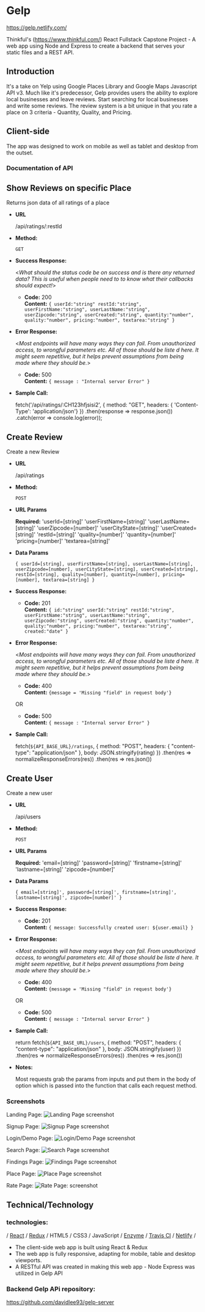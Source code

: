 # Gelp

https://gelp.netlify.com/

Thinkful's (https://www.thinkful.com/) React Fullstack Capstone Project - A web app using Node and Express to create a backend that serves your static files and a REST API.

## Introduction

It's a take on Yelp using Google Places Library and Google Maps Javascript API v3. Much like it's predecessor, Gelp provides users the ability to explore local businesses and leave reviews. Start searching for local businesses and write some reviews. The review system is a bit unique in that you rate a place on 3 criteria - Quantity, Quality, and Pricing.

## Client-side

The app was designed to work on mobile as well as tablet and desktop from the outset.

### Documentation of API

## **Show Reviews on specific Place**

Returns json data of all ratings of a place

* **URL**

  /api/ratings/:restId

* **Method:**

  `GET`

- **Success Response:**

  <_What should the status code be on success and is there any returned data? This is useful when people need to to know what their callbacks should expect!_>

  * **Code:** 200 <br />
    **Content:** `{ userId:"string" restId:"string", userFirstName:"string", userLastName:"string", userZipcode:"string", userCreated:"string", quantity:"number", quality:"number", pricing:"number", textarea:"string" }`

- **Error Response:**

  <_Most endpoints will have many ways they can fail. From unauthorized access, to wrongful parameters etc. All of those should be liste d here. It might seem repetitive, but it helps prevent assumptions from being made where they should be._>

  * **Code:** 500 <br />
    **Content:** `{ message : "Internal servor Error" }`

- **Sample Call:**

  fetch('/api/ratings/:CH123hfjsisi2', {
  method: "GET",
  headers: { 'Content-Type': 'application/json'}
  })
  .then(response => response.json())
  .catch(error => console.log(error));

## **Create Review**

Create a new Review

* **URL**

  /api/ratings

* **Method:**

  `POST`

* **URL Params**

  **Required:**
  'userId=[string]'
  'userFirstName=[string]'
  'userLastName=[string]'
  'userZipcode=[number]'
  'userCityState=[string]'
  'userCreated=[string]'
  'restId=[string]'
  'quality=[number]'
  'quantity=[number]'
  'pricing=[number]'
  'textarea=[string]'

* **Data Params**

  `{ userId=[string], userFirstName=[string], userLastName=[string], userZipcode=[number], userCityState=[string], userCreated=[string], restId=[string], quality=[number], quantity=[number], pricing=[number], textarea=[string] }`

* **Success Response:**

  * **Code:** 201 <br />
    **Content:** `{ id:"string" userId:"string" restId:"string", userFirstName:"string", userLastName:"string", userZipcode:"string", userCreated:"string", quantity:"number", quality:"number", pricing:"number", textarea:"string", created:"date" }`

* **Error Response:**

  <_Most endpoints will have many ways they can fail. From unauthorized access, to wrongful parameters etc. All of those should be liste d here. It might seem repetitive, but it helps prevent assumptions from being made where they should be._>

  * **Code:** 400 <br />
    **Content:** `{message = 'Missing "field" in request body'}`

  OR

  * **Code:** 500 <br />
    **Content:** `{ message : "Internal servor Error" }`

* **Sample Call:**

  fetch(`${API_BASE_URL}/ratings`, {
  method: "POST",
  headers: {
  "content-type": "application/json"
  },
  body: JSON.stringify(rating)
  })
  .then(res => normalizeResponseErrors(res))
  .then(res => res.json())

## **Create User**

Create a new user

* **URL**

  /api/users

* **Method:**

  `POST`

* **URL Params**

  **Required:**
  'email=[string]'
  'password=[string]'
  'firstname=[string]'
  'lastname=[string]'
  'zipcode=[number]'

* **Data Params**

  `{ email=[string]', password=[string]', firstname=[string]', lastname=[string]', zipcode=[number]' }`

* **Success Response:**

  * **Code:** 201 <br />
    **Content:** `{ message: Successfully created user: ${user.email} }`

* **Error Response:**

  <_Most endpoints will have many ways they can fail. From unauthorized access, to wrongful parameters etc. All of those should be liste d here. It might seem repetitive, but it helps prevent assumptions from being made where they should be._>

  * **Code:** 400 <br />
    **Content:** `{message = 'Missing "field" in request body'}`

  OR

  * **Code:** 500 <br />
    **Content:** `{ message : "Internal servor Error" }`

* **Sample Call:**

  return fetch(`${API_BASE_URL}/users`, {
  method: "POST",
  headers: {
  "content-type": "application/json"
  },
  body: JSON.stringify(user)
  })
  .then(res => normalizeResponseErrors(res))
  .then(res => res.json())

* **Notes:**

  Most requests grab the params from inputs and put them in the body of option which is passed into the function that calls each request method.

### Screenshots

Landing Page:
![Landing Page screenshot](https://github.com/davidlee93/gelp-client/blob/master/public/Landing%20Page.png)

Signup Page:
![Signup Page screenshot](https://github.com/davidlee93/gelp-client/blob/master/public/signup-page.png)

Login/Demo Page:
![Login/Demo Page screenshot](https://github.com/davidlee93/gelp-client/blob/master/public/login%3Ademo-page.png)

Search Page:
![Search Page screenshot](https://github.com/davidlee93/gelp-client/blob/master/public/Search%20Page.png)

Findings Page:
![Findings Page screenshot](https://github.com/davidlee93/gelp-client/blob/master/public/findings-page.png)

Place Page:
![Place Page screenshot](https://github.com/davidlee93/gelp-client/blob/master/public/place-page.png)

Rate Page:
![Rate Page: screenshot](https://github.com/davidlee93/gelp-client/blob/master/public/Rate%20Page.png)

## Technical/Technology

### technologies:

/ <a href="https://reactjs.org/">React</a> / <a href="https://redux.js.org/">Redux</a> / HTML5 / CSS3 / JavaScript / <a href="https://github.com/airbnb/enzyme">Enzyme</a> / <a href="https://travis-ci.org/">Travis CI</a> / <a href="https://www.netlify.com/">Netlify</a> /

* The client-side web app is built using React & Redux
* The web app is fully responsive, adapting for mobile, table and desktop viewports.
* A RESTful API was created in making this web app - Node Express was utilized in Gelp API

### Backend Gelp APi repository:

https://github.com/davidlee93/gelp-server
